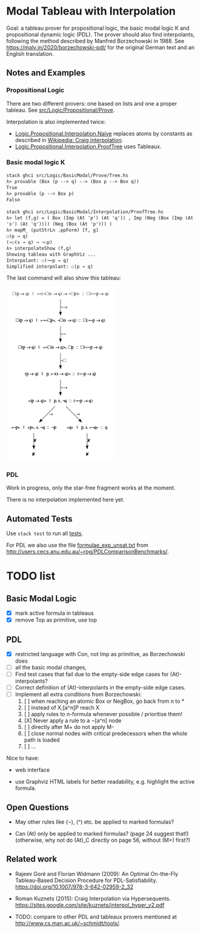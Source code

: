 # Modal Tableau with Interpolation

Goal: a tableau prover for propositional logic, the basic modal logic K and propositional dynamic logic (PDL).
The prover should also find interpolants, following the method described by Manfred Borzechowski in 1988.
See <https://malv.in/2020/borzechowski-pdl/> for the original German text and an English translation.

## Notes and Examples

### Propositional Logic

There are two different provers: one based on lists and one a proper tableau.
See [src/Logic/Propositional/Prove](src/Logic/Propositional/Prove).

Interpolation is also implemented twice:
- [Logic.Propositional.Interpolation.Naive](src/Logic/Propositional/Interpolation/Naive.hs) replaces atoms by constants as described in [Wikipedia: Craig interpolation](https://en.wikipedia.org/wiki/Craig_interpolation#Proof_of_Craig's_interpolation_theorem).
- [Logic.Propositional.Interpolation.ProofTree](src/Logic/Propositional/Interpolation/ProofTree.hs) uses Tableaux.

### Basic modal logic K

    stack ghci src/Logic/BasicModal/Prove/Tree.hs
    λ> provable (Box (p --> q) --> (Box p --> Box q))
    True
    λ> provable (p --> Box p)
    False
    
    stack ghci src/Logic/BasicModal/Interpolation/ProofTree.hs
    λ> let (f,g) = ( Box (Imp (At 'p') (At 'q')) , Imp (Neg (Box (Imp (At 's') (At 'q')))) (Neg (Box (At 'p'))) )
    λ> mapM_ (putStrLn .ppForm) [f, g]
    ☐(p → q)
    (¬☐(s → q) → ¬☐p)
    λ> interpolateShow (f,g)
    Showing tableau with GraphViz ...
    Interpolant: ☐(¬¬p → q)
    Simplified interpolant: ☐(p → q)

The last command will also show this tableau:

![](docu/BasicModal-example.png)

### PDL

Work in progress, only the star-free fragment works at the moment.

There is no interpolation implemented here yet.

## Automated Tests

Use `stack test` to run all [tests](tests/).

For PDL we also use the file [formulae_exp_unsat.txt](data/formulae_exp_unsat.txt) from <http://users.cecs.anu.edu.au/~rpg/PDLComparisonBenchmarks/>.

# TODO list

## Basic Modal Logic

- [X] mark active formula in tableaus
- [X] remove Top as primitive, use top

## PDL

- [X] restricted language with Con, not Imp as primitive, as Borzechowski does
- [ ] all the basic modal changes, 
- [ ] Find test cases that fail due to the empty-side edge cases for (At)-interpolants?
- [ ] Correct definition of (At)-interpolants in the empty-side edge cases.
- [ ] Implement all extra conditions from Borzechowski:
    1. [ ] when reaching an atomic Box or NegBox, go back from n to *
    2. [ ] instead of X;[a^n]P reach X
    3. [ ] apply rules to n-formula whenever possible / prioritise them!
    4. [X] Never apply a rule to a ¬[a^n] node
    5. [ ] directly after M+ do not apply M-
    6. [ ] close normal nodes with critical predecessors when the whole path is loaded
    7. [ ] ...

Nice to have:

- web interface

- use Graphviz HTML labels for better readability, e.g. highlight the active formula.

## Open Questions

- May other rules like (¬), (^) etc. be applied to marked formulas?

- Can (At) only be applied to marked formulas? (page 24 suggest that!) (otherwise, why not do (At)_C directly on page 56, without (M+) first?)

## Related work

- Rajeev Goré and Florian Widmann (2009): An Optimal On-the-Fly Tableau-Based Decision Procedure for PDL-Satisfiability.
  <https://doi.org/10.1007/978-3-642-02959-2_32>

- Roman Kuznets (2015): Craig Interpolation via Hypersequents.
  <https://sites.google.com/site/kuznets/interpol_hyper_v2.pdf>

- TODO: compare to other PDL and tableaux provers mentioned at <http://www.cs.man.ac.uk/~schmidt/tools/>.
